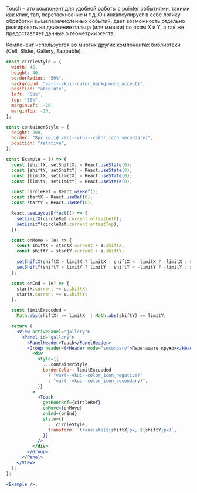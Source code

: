 Touch – это компонент для удобной работы с pointer событиями, такими как клик, тап, перетаскивание и т.д.
Он инкапсулирует в себе логику обработки вышеперечисленных событий, дает возможность отдельно реагировать на движение
пальца (или мышки) по осям X и Y, а так же предоставляет данные о геометрии жеста.

Компонент используется во многих других компонентах библиотеки (Cell, Slider, Gallery, Tappable).

```jsx
const circleStyle = {
  width: 40,
  height: 40,
  borderRadius: "50%",
  background: "var(--vkui--color_background_accent)",
  position: "absolute",
  left: "50%",
  top: "50%",
  marginLeft: -20,
  marginTop: -20,
};

const containerStyle = {
  height: 200,
  border: "8px solid var(--vkui--color_icon_secondary)",
  position: "relative",
};

const Example = () => {
  const [shiftX, setShiftX] = React.useState(0);
  const [shiftY, setShiftY] = React.useState(0);
  const [limitX, setLimitX] = React.useState(0);
  const [limitY, setLimitY] = React.useState(0);

  const circleRef = React.useRef();
  const startX = React.useRef(0);
  const startY = React.useRef(0);

  React.useLayoutEffect(() => {
    setLimitX(circleRef.current.offsetLeft);
    setLimitY(circleRef.current.offsetTop);
  });

  const onMove = (e) => {
    const shiftX = startX.current + e.shiftX;
    const shiftY = startY.current + e.shiftY;

    setShiftX(shiftX > limitX ? limitX : shiftX < -limitX ? -limitX : shiftX);
    setShiftY(shiftY > limitY ? limitY : shiftY < -limitY ? -limitY : shiftY);
  };

  const onEnd = (e) => {
    startX.current += e.shiftX;
    startY.current += e.shiftY;
  };

  const limitExceeded =
    Math.abs(shiftX) >= limitX || Math.abs(shiftY) >= limitY;

  return (
    <View activePanel="gallery">
      <Panel id="gallery">
        <PanelHeader>Touch</PanelHeader>
        <Group header={<Header mode="secondary">Перетащите кружок</Header>}>
          <div
            style={{
              ...containerStyle,
              borderColor: limitExceeded
                ? "var(--vkui--color_icon_negative)"
                : "var(--vkui--color_icon_secondary)",
            }}
          >
            <Touch
              getRootRef={circleRef}
              onMove={onMove}
              onEnd={onEnd}
              style={{
                ...circleStyle,
                transform: `translate(${shiftX}px, ${shiftY}px)`,
              }}
            />
          </div>
        </Group>
      </Panel>
    </View>
  );
};

<Example />;
```
